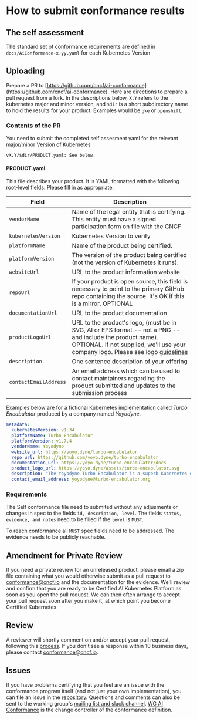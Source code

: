 # How to submit conformance results

## The self assessment

The standard set of conformance requirements are defined in `docs/AiConformance-x.yy.yaml` for each Kubernetes Version

## Uploading

Prepare a PR to
[https://github.com/cncf/ai-conformance](https://github.com/cncf/ai-conformance).
Here are [directions](https://help.github.com/en/articles/creating-a-pull-request-from-a-fork) to
prepare a pull request from a fork.
In the descriptions below, `X.Y` refers to the kubernetes major and minor
version, and `$dir` is a short subdirectory name to hold the results for your
product.  Examples would be `gke` or `openshift`.


### Contents of the PR

You need to submit the completed self assesment yaml for the relevant major/minor Version of Kubernetes

```
vX.Y/$dir/PRODUCT.yaml: See below.
```

#### PRODUCT.yaml

This file describes your product. It is YAML formatted with the following root-level fields. Please fill in as appropriate.

| Field                   | Description                                                                                                                                                                                                                             |
|-------------------------|-----------------------------------------------------------------------------------------------------------------------------------------------------------------------------------------------------------------------------------------|
| `vendorName`            | Name of the legal entity that is certifying. This entity must have a signed participation form on file with the CNCF                                                                                                                    |
| `kubernetesVersion`     | Kubernetes Version to verify                                                                                                                                                                                                            |
| `platformName`          | Name of the product being certified.                                                                                                                                                                                                    |
| `platformVersion`       | The version of the product being certified (not the version of Kubernetes it runs).                                                                                                                                                     |
| `websiteUrl`            | URL to the product information website                                                                                                                                                                                                  |
| `repoUrl`               | If your product is open source, this field is necessary to point to the primary GitHub repo containing the source. It's OK if this is a mirror. OPTIONAL                                                                                |
| `documentationUrl`     | URL to the product documentation                                                                                                                                                                                                        |
| `productLogoUrl`      | URL to the product's logo, (must be in SVG, AI or EPS format -- not a PNG -- and include the product name). OPTIONAL. If not supplied, we'll use your company logo. Please see logo [guidelines](https://github.com/cncf/landscape#logos) |
| `description`           | One sentence description of your offering                                                                                                                                                                                               |
| `contactEmailAddress` | An email address which can be used to contact maintainers regarding the product submitted and updates to the submission process                                                                                                         |

Examples below are for a fictional Kubernetes implementation called _Turbo
Encabulator_ produced by a company named _Yoyodyne_.

```yaml
metadata:
  kubernetesVersion: v1.34
  platformName: Turbo Encabulator
  platformVersion: v1.7.4
  vendorName: Yoyodyne
  website_url: https://yoyo.dyne/turbo-encabulator
  repo_url: https://github.com/yoyo.dyne/turbo-encabulator
  documentation_url: https://yoyo.dyne/turbo-encabulator/docs
  product_logo_url: https://yoyo.dyne/assets/turbo-encabulator.svg
  description: "The Yoyodyne Turbo Encabulator is a superb Kubernetes distribution for all of your Encabulating needs."
  contact_email_address: yoyodyne@turbo-encabulator.org
```

### Requirements

The Self conformance file need to submited without any adjusments or changes in spec to the fields `id, description, level`.
The fields `status, evidence, and notes` need to be filled if the `level` is `MUST`.

To reach conformance all `MUST` spec fields need to be addressed. The evidence needs to be publicly reachable. 


## Amendment for Private Review

If you need a private review for an unreleased product, please email a zip file containing what you would otherwise submit
as a pull request to conformance@cncf.io and the documentation for the evidence. We'll review and confirm that you are ready to be Certified AI Kubernetes Platform
as soon as you open the pull request. We can then often arrange to accept your pull request soon after you make it, at which point you become Certified Kubernetes.

## Review

A reviewer will shortly comment on and/or accept your pull request, following this [process](reviewing.md).
If you don't see a response within 10 business days, please contact conformance@cncf.io.


## Issues

If you have problems certifying that you feel are an issue with the conformance
program itself (and not just your own implementation), you can file an issue in
the [repository](https://github.com/cncf/ai-conformance). Questions and
comments can also be sent to the working group's
[mailing list and slack channel](README-WG.md).
[WG AI Conformance](https://github.com/kubernetes/community/tree/master/wg-ai-conformance)
is the change controller of the conformance definition. 

